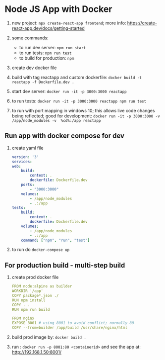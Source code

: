 # Node JS App with Docker

1. new project: ```npx create-react-app frontend```; more info: https://create-react-app.dev/docs/getting-started
2. some commands:
    - to run dev server: ```npm run start```
    - to run tests: ```npm run test```
    - to build for production: ```npm ```

3. create dev docker file
4. build with tag reactapp and custom dockerfile: ```docker build -t reactapp -f Dockerfile.dev .```
5. start dev server: ```docker run -it -p 3000:3000 reactapp```
6. to run tests: ```docker run -it -p 3000:3000 reactapp npm run test```
7. to run with port mapping in windows 10; this allows live code changes being reflected; good for development: ```docker run -it -p 3000:3000 -v /app/node_modules -v  %cd%:/app reactapp```

## Run app with docker compose for dev

1. create yaml file
    ```yaml
    version: '3'
    services:
    web:
        build:
            context: .
            dockerfile: Dockerfile.dev
        ports: 
            - "3000:3000"
        volumes:
            - /app/node_modules
            - .:/app
    tests:
        build:
            context: .
            dockerfile: Dockerfile.dev
        volumes:
            - /app/node_modules
            - .:/app
        command: ["npm", "run", "test"]

    ```
2. to run do ```docker-compose up```


## For production build - multi-step build

1. create prod docker file

    ```yaml
    FROM node:alpine as builder
    WORKDIR '/app'
    COPY package*.json ./
    RUN npm install
    COPY . .
    RUN npm run build

    FROM nginx
    EXPOSE 8001 # using 8001 to avoid conflict; normally 80
    COPY --from=builder /app/build /usr/share/nginx/html
    ```
2. build prod image by: ```docker build .```
3. run : ```docker run -p 8001:80 <containerid>``` and see the app at: http://192.168.1.50:8001/